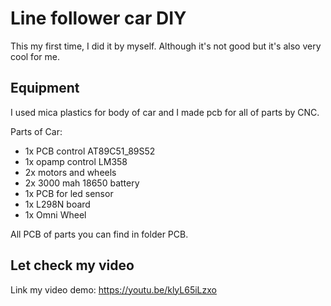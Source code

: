 # Line follower car DIY

This my first time, I did it by myself. Although it's not good but it's also very cool for me.

## Equipment
I used mica plastics for body of car and I made pcb for all of parts by CNC.

Parts of Car:
* 1x PCB control AT89C51_89S52
* 1x opamp control LM358
* 2x motors and wheels
* 2x 3000 mah 18650 battery
* 1x PCB for led sensor
* 1x L298N board
* 1x Omni Wheel 

All PCB of parts you can find in folder PCB.


## Let check my video

Link my video demo: https://youtu.be/klyL65iLzxo
